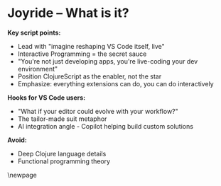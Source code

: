 # Joyride – What is it?

**Key script points:**
- Lead with "imagine reshaping VS Code itself, live"
- Interactive Programming = the secret sauce
- "You're not just developing apps, you're live-coding your dev environment"
- Position ClojureScript as the enabler, not the star
- Emphasize: everything extensions can do, you can do interactively

**Hooks for VS Code users:**
- "What if your editor could evolve with your workflow?"
- The tailor-made suit metaphor
- AI integration angle - Copilot helping build custom solutions

**Avoid:**
- Deep Clojure language details
- Functional programming theory

\newpage